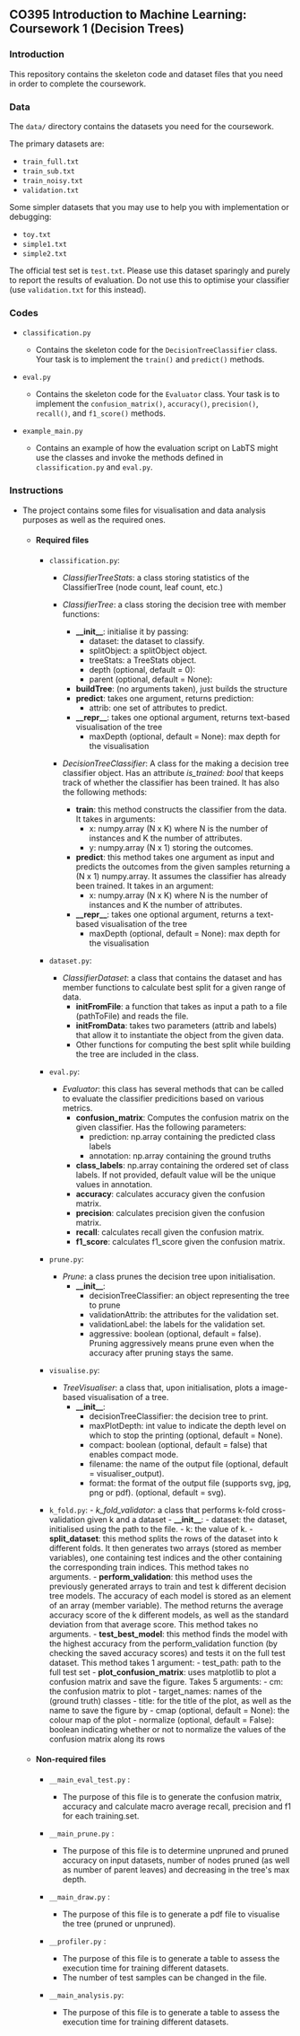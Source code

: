 ## CO395 Introduction to Machine Learning: Coursework 1 (Decision Trees)

### Introduction

This repository contains the skeleton code and dataset files that you need
in order to complete the coursework.

### Data

The ``data/`` directory contains the datasets you need for the coursework.

The primary datasets are:
- ``train_full.txt``
- ``train_sub.txt``
- ``train_noisy.txt``
- ``validation.txt``

Some simpler datasets that you may use to help you with implementation or
debugging:
- ``toy.txt``
- ``simple1.txt``
- ``simple2.txt``

The official test set is ``test.txt``. Please use this dataset sparingly and
purely to report the results of evaluation. Do not use this to optimise your
classifier (use ``validation.txt`` for this instead).


### Codes

- ``classification.py``

	* Contains the skeleton code for the ``DecisionTreeClassifier`` class. Your task
is to implement the ``train()`` and ``predict()`` methods.


- ``eval.py``

	* Contains the skeleton code for the ``Evaluator`` class. Your task is to
implement the ``confusion_matrix()``, ``accuracy()``, ``precision()``,
``recall()``, and ``f1_score()`` methods.


- ``example_main.py``

	* Contains an example of how the evaluation script on LabTS might use the classes
and invoke the methods defined in ``classification.py`` and ``eval.py``.


### Instructions
- The project contains some files for visualisation and data analysis purposes as well as the required ones.

    - #### Required files
        -  `classification.py`:
            - <em>ClassifierTreeStats</em>: a class storing statistics of the ClassifierTree (node count, leaf count, etc.)
            - <em>ClassifierTree</em>: a class storing the decision tree 		with member functions:
             	- **\_\_init__**: initialise it by passing:
                    - dataset: the dataset to classify.
                    - splitObject: a splitObject object.
                    - treeStats: a TreeStats object.
                    - depth (optional, default = 0):
                    - parent (optional, default = None):
          		- **buildTree**: (no arguments taken), just builds the structure
			    - **predict**: takes one argument, returns prediction:
    			    - attrib: one set of attributes to predict.
  			    - **\_\_repr__**: takes one optional argument, returns text-based visualisation of the tree
    			    - maxDepth (optional, default = None): max depth for the visualisation


		    - <em>DecisionTreeClassifier</em>:  A class for the making a decision tree classifier object. Has an attribute <em> is_trained: bool </em> that keeps track of whether the classifier has been trained. It has also the following methods:

         	    - **train**: this method constructs the classifier from the data. It takes in arguments:
				    - x: numpy.array (N x K) where N is the number of instances and K the number of attributes.
				    - y: numpy.array (N x 1) storing the outcomes.   
    			- **predict**: this method takes one argument as input and predicts the outcomes from the given samples returning a (N x 1) numpy.array. It assumes the classifier has already been trained. It takes in an argument:
             	    - x: numpy.array (N x K) where N is the number of instances and K the number of attributes.
    			- **\_\_repr__**: takes one optional argument, returns a text-based visualisation of the tree
    			    - maxDepth (optional, default = None): max depth for the visualisation

	    -  `dataset.py`:
            - <em>ClassifierDataset</em>: a class that contains the dataset and has member functions to calculate best split for a given range of data.
                - **initFromFile**: a function that takes as input a path to a file (pathToFile) and reads the file.
                - **initFromData**: takes two parameters (attrib and labels) that allow it to instantiate the object from the given data.  
                - Other functions for computing the best split while building the tree are included in the class.
	    -  `eval.py`:
      	    - <em>Evaluator</em>: this class has several methods that can be called to evaluate the classifier predicitions based on various metrics.
        	    - **confusion_matrix**: Computes the confusion matrix on the given classifier. Has the following parameters:
            	    - prediction: np.array containing the predicted class labels
            	    - annotation: np.array containing the ground truths
            	- **class_labels**: np.array containing the ordered set of class labels. If not provided, default value will be the unique values in annotation.
        	    - **accuracy**: calculates accuracy given the confusion matrix.
        	    - **precision**: calculates precision given the confusion matrix.
            	- **recall**: calculates recall given the confusion matrix.
        		- **f1_score**: calculates f1_score given the confusion matrix.

	    -  `prune.py`:
            -  <em>Prune</em>: a class prunes the decision tree upon initialisation.
                - **\_\_init__**:
                    - decisionTreeClassifier: an object representing the tree to prune
                    - validationAttrib: the attributes for the validation set.  
                    - validationLabel: the labels for the validation set.
                    - aggressive: boolean (optional, default = false). Pruning aggressively means prune even when the accuracy after pruning stays the same.

        -  `visualise.py`:
            -  <em>TreeVisualiser</em>: a  class that, upon initialisation, plots a image-based visualisation of a tree.
                - **\_\_init__**:
                    - decisionTreeClassifier: the decision tree to print.
                    - maxPlotDepth: int value to indicate the depth level on which to stop the printing (optional, default = None).
                    - compact: boolean (optional, default = false) that enables compact mode.
                    - filename: the name of the output file (optional, default = visualiser_output).
                    - format: the format of the output file (supports svg, jpg, png or pdf). (optional, default = svg).   

    	-  `k_fold.py`:
					- <em>k_fold_validator</em>: a  class that performs k-fold cross-validation given k and a dataset
								- **\_\_init__**:
										- dataset: the dataset, initialised using the path to the file.
										- k: the value of k.
								- **split_dataset**: this method splits the rows of the dataset into k different folds. It then generates two arrays (stored as member variables), one containing test indices and the other containing the corresponding train indices. This method takes no arguments.
								- **perform_validation**: this method uses the previously generated arrays to train and test k different decision tree models. The accuracy of each model is stored as an element of an array (member variable). The method returns the average accuracy score of the k different models, as well as the standard deviation from that average score. This method takes no arguments.
								- **test_best_model**: this method finds the model with the highest accuracy from the perform_validation function (by checking the saved accuracy scores) and tests it on the full test dataset. This method takes 1 argument:
										- test_path: path to the full test set
					- **plot_confusion_matrix**: uses matplotlib to plot a confusion matrix and save the figure. Takes 5 arguments:
							- cm: the confusion matrix to plot
							- target_names: names of the (ground truth) classes
							- title: for the title of the plot, as well as the name to save the figure by
							- cmap (optional, default = None): the colour map of the plot
							- normalize (optional, default = False): boolean indicating whether or not to normalize the values of the confusion matrix along its rows


    - #### Non-required files
		- `__main_eval_test.py` :
			- The purpose of this file is to generate the confusion matrix, accuracy and calculate macro average recall, precision and f1 for each training.set.

		- `__main_prune.py` :
			- The purpose of this file is to determine unpruned and pruned accuracy 	on input datasets, number of nodes pruned (as well as number of parent leaves) and decreasing in the tree's max depth.

		- `__main_draw.py` :
			- The purpose of this file is to generate a pdf file to visualise the tree (pruned or unpruned).

		-  `__profiler.py` :
			- The purpose of this file is to generate a table to assess the 	execution time for training different datasets.
			- The number of test samples can be changed in the file.

		-  `__main_analysis.py`:
			- The purpose of this file is to generate a table to assess the execution time for training different datasets.
